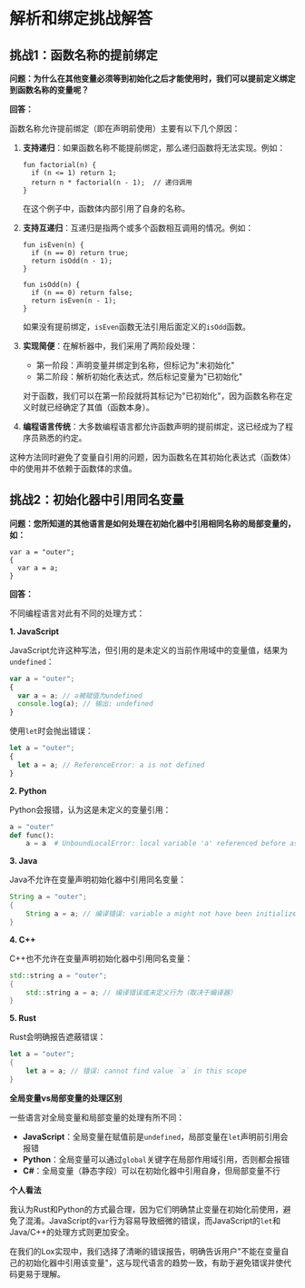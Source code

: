 # 解析和绑定挑战解答

## 挑战1：函数名称的提前绑定

**问题：为什么在其他变量必须等到初始化之后才能使用时，我们可以提前定义绑定到函数名称的变量呢？**

**回答：**

函数名称允许提前绑定（即在声明前使用）主要有以下几个原因：

1. **支持递归**：如果函数名称不能提前绑定，那么递归函数将无法实现。例如：
   ```lox
   fun factorial(n) {
     if (n <= 1) return 1;
     return n * factorial(n - 1);  // 递归调用
   }
   ```
   在这个例子中，函数体内部引用了自身的名称。

2. **支持互递归**：互递归是指两个或多个函数相互调用的情况。例如：
   ```lox
   fun isEven(n) {
     if (n == 0) return true;
     return isOdd(n - 1);
   }
   
   fun isOdd(n) {
     if (n == 0) return false;
     return isEven(n - 1);
   }
   ```
   如果没有提前绑定，`isEven`函数无法引用后面定义的`isOdd`函数。

3. **实现简便**：在解析器中，我们采用了两阶段处理：
   - 第一阶段：声明变量并绑定到名称，但标记为"未初始化"
   - 第二阶段：解析初始化表达式，然后标记变量为"已初始化"
   
   对于函数，我们可以在第一阶段就将其标记为"已初始化"，因为函数名称在定义时就已经确定了其值（函数本身）。

4. **编程语言传统**：大多数编程语言都允许函数声明的提前绑定，这已经成为了程序员熟悉的约定。

这种方法同时避免了变量自引用的问题，因为函数名在其初始化表达式（函数体）中的使用并不依赖于函数体的求值。

## 挑战2：初始化器中引用同名变量

**问题：您所知道的其他语言是如何处理在初始化器中引用相同名称的局部变量的，如：**
```lox
var a = "outer";
{
  var a = a;
}
```

**回答：**

不同编程语言对此有不同的处理方式：

**1. JavaScript**

JavaScript允许这种写法，但引用的是未定义的当前作用域中的变量值，结果为`undefined`：
```javascript
var a = "outer";
{
  var a = a; // a被赋值为undefined
  console.log(a); // 输出: undefined
}
```

使用`let`时会抛出错误：
```javascript
let a = "outer";
{
  let a = a; // ReferenceError: a is not defined
}
```

**2. Python**

Python会报错，认为这是未定义的变量引用：
```python
a = "outer"
def func():
    a = a  # UnboundLocalError: local variable 'a' referenced before assignment
```

**3. Java**

Java不允许在变量声明初始化器中引用同名变量：
```java
String a = "outer";
{
    String a = a; // 编译错误: variable a might not have been initialized
}
```

**4. C++**

C++也不允许在变量声明初始化器中引用同名变量：
```cpp
std::string a = "outer";
{
    std::string a = a; // 编译错误或未定义行为（取决于编译器）
}
```

**5. Rust**

Rust会明确报告遮蔽错误：
```rust
let a = "outer";
{
    let a = a; // 错误: cannot find value `a` in this scope
}
```

**全局变量vs局部变量的处理区别**

一些语言对全局变量和局部变量的处理有所不同：

- **JavaScript**：全局变量在赋值前是`undefined`，局部变量在`let`声明前引用会报错
- **Python**：全局变量可以通过`global`关键字在局部作用域引用，否则都会报错
- **C#**：全局变量（静态字段）可以在初始化器中引用自身，但局部变量不行

**个人看法**

我认为Rust和Python的方式最合理，因为它们明确禁止变量在初始化前使用，避免了混淆。JavaScript的`var`行为容易导致细微的错误，而JavaScript的`let`和Java/C++的处理方式则更加安全。

在我们的Lox实现中，我们选择了清晰的错误报告，明确告诉用户"不能在变量自己的初始化器中引用该变量"，这与现代语言的趋势一致，有助于避免错误并使代码更易于理解。